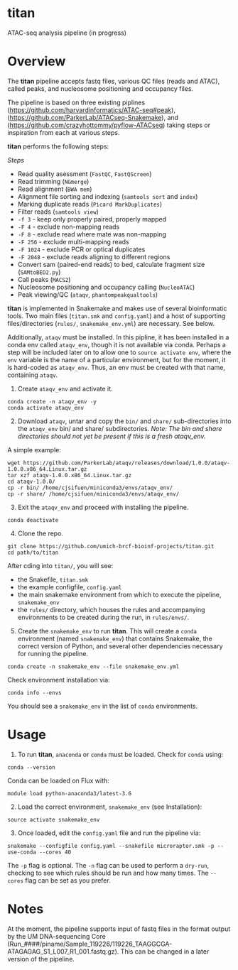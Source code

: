# titan
ATAC-seq analysis pipeline (in progress)

# Overview

The **titan** pipeline accepts fastq files, various QC files (reads and ATAC), called peaks, and nucleosome positioning and occupancy files.  

The pipeline is based on three existing piplines (https://github.com/harvardinformatics/ATAC-seq#peak), (https://github.com/ParkerLab/ATACseq-Snakemake), and (https://github.com/crazyhottommy/pyflow-ATACseq) taking steps or inspiration from each at various steps.

**titan** performs the following steps:

_Steps_
 - Read quality asessment (`FastQC`, `FastQScreen`)
 - Read trimming (`NGmerge`)
 - Read alignment (`BWA mem`)
 - Alignment file sorting and indexing (`samtools sort` and `index`)
 - Marking duplicate reads (`Picard MarkDuplicates`)
 - Filter reads (`samtools view`)
 - `-f 3` - keep only properly paired, properly mapped
 - `-F 4` - exclude non-mapping reads
 - `-F 8` - exclude read where mate was non-mapping
 - `-F 256` - exclude multi-mapping reads
 - `-F 1024` - exclude PCR or optical duplicates
 - `-F 2048` - exclude reads aligning to different regions
 - Convert sam (paired-end reads) to bed, calculate fragment  size (`SAMtoBED2.py`)
 - Call peaks (`MACS2`)
 - Nucleosome positioning and occupancy calling (`NucleoATAC`)
 - Peak viewing/QC (`ataqv`, `phantompeakqualtools`)

**titan** is implemented in Snakemake and makes use of several bioinformatic tools. Two main files (`titan.smk` and `config.yaml`) and a host of supporting files/directories (`rules/`, `snakemake_env.yml`) are necessary. See below. 

Additionally, `ataqv` must be installed. In this pipline, it has been installed in a conda env called `ataqv_env`, though it is not available via conda. Perhaps a step will be included later on to allow one to `source activate env`, where the `env` variable is the name of a particular environment, but for the moment, it is hard-coded as `ataqv_env`. Thus, an env must be created with that name, containing `ataqv`.

1. Create `ataqv_env` and activate it.
```
conda create -n ataqv_env -y
conda activate ataqv_env
```

2. Download `ataqv`, untar and copy the `bin/` and `share/` sub-directories into the `ataqv_env` bin/ and share/ subdirectories. _Note: The bin and share directories should not yet be present if this is a fresh ataqv_env._

A simple example:
```
wget https://github.com/ParkerLab/ataqv/releases/download/1.0.0/ataqv-1.0.0.x86_64.Linux.tar.gz
tar xzf ataqv-1.0.0.x86_64.Linux.tar.gz
cd ataqv-1.0.0/
cp -r bin/ /home/cjsifuen/miniconda3/envs/ataqv_env/
cp -r share/ /home/cjsifuen/miniconda3/envs/ataqv_env/
```

3. Exit the `ataqv_env` and proceed with installing the pipeline.
```
conda deactivate
```

4. Clone the repo.

```
git clone https://github.com/umich-brcf-bioinf-projects/titan.git
cd path/to/titan
```

After cding into `titan/`, you will see:
 - the Snakefile, `titan.smk`
 - the example configfile, `config.yaml`
 - the main snakemake environment from which to execute the pipeline, `snakemake_env`
 - the `rules/` directory, which houses the rules and accompanying environments to be created during the run, in `rules/envs/`. 
 
5. Create the `snakemake_env` to run **titan**. This will create a `conda` environment (named `snakemake_env`) that contains Snakemake, the correct version of Python, and several other dependencies necessary for running the pipeline.
```
conda create -n snakemake_env --file snakemake_env.yml
```

Check environment installation via:
```
conda info --envs
```

You should see a `snakemake_env` in the list of `conda` environments.



# Usage

1. To run **titan**, `anaconda` or `conda` must be loaded. Check for `conda` using:   
```
conda --version
```

Conda can be loaded on Flux with:
```
module load python-anaconda3/latest-3.6
```


2. Load the correct environment, `snakemake_env` (see Installation):
```
source activate snakemake_env
```


3. Once loaded, edit the `config.yaml` file and run the pipeline via:
```
snakemake --configfile config.yaml --snakefile microraptor.smk -p --use-conda --cores 40
```

The `-p` flag is optional. The `-n` flag can be used to perform a `dry-run`, checking to see which rules should be run and how many times. The `--cores` flag can be set as you prefer. 

# Notes

At the moment, the pipeline supports  input of fastq files in the format output by the UM DNA-sequencing Core (Run_####/piname/Sample_119226/119226_TAAGGCGA-ATAGAGAG_S1_L007_R1_001.fastq.gz).  This can be changed in a later version of the pipeline.  
